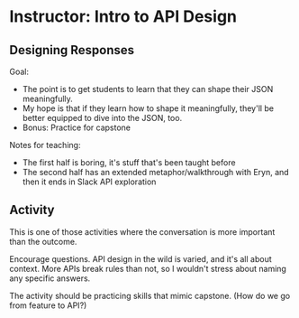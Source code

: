 # Instructor: Intro to API Design

## Designing Responses

Goal:

- The point is to get students to learn that they can shape their JSON meaningfully.
- My hope is that if they learn how to shape it meaningfully, they'll be better equipped to dive into the JSON, too.
- Bonus: Practice for capstone

Notes for teaching:

- The first half is boring, it's stuff that's been taught before
- The second half has an extended metaphor/walkthrough with Eryn, and then it ends in Slack API exploration

## Activity

This is one of those activities where the conversation is more important than the outcome.

Encourage questions. API design in the wild is varied, and it's all about context. More APIs break rules than not, so I wouldn't stress about naming any specific answers.

The activity should be practicing skills that mimic capstone. (How do we go from feature to API?)
